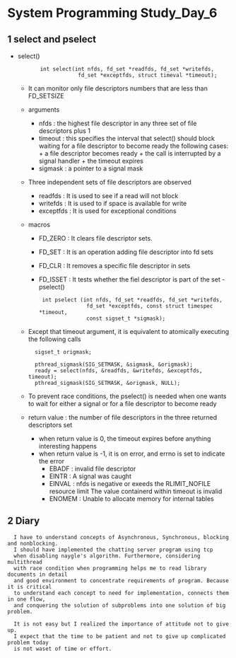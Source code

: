 # System Programming Study_Day_6

## 1 select and pselect

   - select()

                int select(int nfds, fd_set *readfds, fd_set *writefds, 
                            fd_set *exceptfds, struct timeval *timeout);
        
      - It can monitor only file descriptors numbers that are less than FD_SETSIZE
      - arguments 
          * nfds : the highest file descriptor in any three set of file descriptors plus 1
          * timeout : this specifies the interval that select() should block waiting 
                        for a file descriptor to become ready the following cases:
                      + a file descriptor becomes ready
                      + the call is interrupted by a signal handler
                      + the timeout expires
          * sigmask : a pointer to a signal mask
  
      - Three independent sets of file descriptors are observed
          * readfds : It is used to see if a read will not block
          * writefds : It is used to if space is available for write
          * exceptfds : It is used for exceptional conditions
      - macros
          * FD_ZERO : It clears file descriptor sets.
          * FD_SET : It is an operation adding file descriptor into fd sets
          * FD_CLR : It removes a specific file descriptor in sets
          * FD_ISSET : It tests whether the fiel descriptor is part of the set
    - pselect()
 
 
                 int pselect (int nfds, fd_set *readfds, fd_set *writefds,
                               fd_set *exceptfds, const struct timespec *timeout,
                               const sigset_t *sigmask);
        
        

       - Except that timeout argument, it is equivalent to atomically executing the following calls
            
               sigset_t origmask;
               
               pthread_sigmask(SIG_SETMASK, &sigmask, &origmask);
               ready = select(nfds, &readfds, &writefds, &exceptfds, timeout);
               pthread_sigmask(SIG_SETMASK, &origmask, NULL);

       - To prevent race conditions, the pselect() is needed when one wants to wait for either a signal
          or for a file descriptor to become ready

      - return value : the number of file descriptors in the three returned descriptors set
         * when return value is 0, the timeout expires before anything interesting happens
         * when return value is -1, it is on error, and errno is set to indicate the error
            + EBADF : invalid file descriptor
            + EINTR : A signal was caught
            + EINVAL : nfds is negative or exeeds the RLIMIT_NOFILE resource limit
                  The value containerd within timeout is invalid
            + ENOMEM : Unable to allocate memory for internal tables


## 2 Diary

      I have to understand concepts of Asynchronous, Synchronous, blocking and nonblocking.
      I should have implemented the chatting server program using tcp 
      when disabling naygle's algorithm. Furthermore, considering multithread 
      with race condition when programming helps me to read library documents in detail 
      and good environment to concentrate requirements of program. Because it is critical
      to understand each concept to need for implementation, connects them in one flow, 
      and conquering the solution of subproblems into one solution of big problem. 
     
      It is not easy but I realized the importance of attitude not to give up.
      I expect that the time to be patient and not to give up complicated problem today 
      is not waset of time or effort.
      
